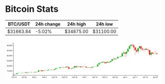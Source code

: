 # Bitcoin Stats

BTC/USDT|24h change|24h high|24h low|
|---|---|---|---|
|$31663.84|-5.02%|$34875.00|$31100.00|

<img src="./chart.svg">
